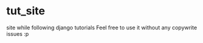 # tut_site
site while following django tutorials
Feel free to use it without any copywrite issues :p
